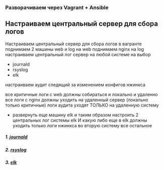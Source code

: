 ### Разворачиваем через Vagrant + Ansible

Настраиваем центральный сервер для сбора логов
--------
Настраиваем центральный сервер для сбора логов
в вагранте поднимаем 2 машины web и log
на web поднимаем nginx
на log настраиваем центральный лог сервер на любой системе на выбор
- journald
- rsyslog
- elk 

настраиваем аудит следящий за изменением конфигов нжинкса 

все критичные логи с web должны собираться и локально и удаленно
все логи с nginx должны уходить на удаленный сервер (локально только критичные)
логи аудита уходят ТОЛЬКО на удаленную систему

* развернуть еще машину elk
и таким образом настроить 2 центральных лог системы elk И какую либо еще
в elk должны уходить только логи нжинкса
во вторую систему все остальное

##### 1. [journald](https://github.com/kyourselfer/OTUS_LinuxAdmin201804/tree/master/lesson21_Journald_ELK/1)
##### 2. [rsyslog](https://github.com/kyourselfer/OTUS_LinuxAdmin201804/tree/master/lesson21_Journald_ELK/2)
##### 3. [elk](https://github.com/kyourselfer/OTUS_LinuxAdmin201804/tree/master/lesson21_Journald_ELK/3_extra)
